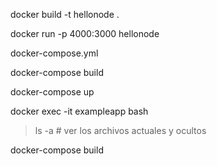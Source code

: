<!-- Creacion de una imagen -->
docker build -t hellonode .

<!-- Correr la imagen en un puerto especifico -->
docker run -p 4000:3000 hellonode

<!-- Crear docker componse -->
docker-compose.yml


<!-- # volumes me este util para sincronizacion de mi docker y mi local !TODO:important -->

<!-- Correr docker-compose -->
docker-compose build

<!-- Inicializar docker-compose -->
docker-compose up

<!-- Conexion al bash del contenedor -->
docker exec -it exampleapp bash
> ls -a # ver los archivos actuales y ocultos

<!-- Parar docker-compose -->
docker-compose build